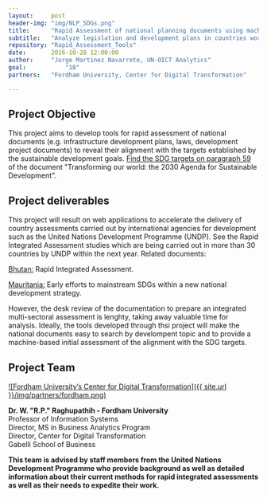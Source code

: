 ```yaml
---
layout:     post
header-img: "img/NLP_SDGs.png"
title:      "Rapid Assessment of national planning documents using machine-based text analysis"
subtitle:   "Analyze legislation and development plans in countries worldwide to reveal their alignment with the SDG targets."
repository: "Rapid_Assessment_Tools"
date:       2016-10-28 12:00:00
author:     "Jorge Martinez Navarrete, UN-OICT Analytics"
goal:		    "18"
partners:   "Fordham University, Center for Digital Transformation"

---
```

Project Objective
--------------

This project aims to develop tools for rapid assessment of national documents (e.g. infrastructure development plans, laws,  development project documents) to reveal their alignment with the targets established by the sustainable development goals. [Find the SDG targets on paragraph 59](https://sustainabledevelopment.un.org/post2015/transformingourworld) of the document "Transforming our world: the 2030 Agenda for Sustainable Development".

Project deliverables
------------

This project will result on web applications to accelerate the delivery of country assessments carried out by international agencies for development such as the United Nations Development Programme (UNDP). See the Rapid Integrated Assessment studies which are being carried out in more than 30 countries by UNDP within the next year. Related documents:

[Bhutan:](https://undg.org/wp-content/uploads/2016/06/RIA_Bhutan_Key_Observations-18.12.2015.pdf) Rapid Integrated Assessment.

[Mauritania:](https://undg.org/main/undg_document/mauritania-demonstrating-early-efforts-to-mainstream-sdgs-within-a-new-nat/) Early efforts to mainstream SDGs within a new national development strategy.

However, the desk review of the documentation to prepare an integrated multi-sectoral assessment is lenghty, taking away valuable time for analysis. Ideally, the tools developed through thsi project will make the national documents easy to search by develompent topic and to provide a machine-based initial assessment of the alignment with the SDG targets.

Project Team
------------
[![Fordham University’s Center for Digital Transformation]({{ site.url }}/img/partners/fordham.png)](http://fordhamcdt.org)

**Dr. W. "R.P." Raghupathih - Fordham University**  
Professor of Information Systems  
Director, MS in Business Analytics Program  
Director, Center for Digital Transformation  
Gabelli School of Business

**This team is advised by staff members from the United Nations Development Programme who provide background as well as detailed information about their current methods for rapid integrated assessments as well as their needs to expedite their work.**

